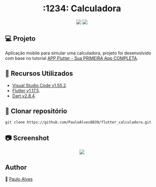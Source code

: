 <h1 align="center">:1234: Calculadora</h1>

<p align="center">
  <a href="https://flutter.dev/"><img src="https://img.shields.io/badge/Flutter-v1.17.5-blue"></a>
  <a href="https://dart.dev/"><img src="https://img.shields.io/badge/Dart-v2.8.4-%2363B8FF"></a>
</p>

## :computer: Projeto

Aplicação mobile para simular uma calculadora, projeto foi desenvolvido com base no tutorial
[APP Flutter - Sua PRIMEIRA App COMPLETA](https://www.youtube.com/watch?v=jyjdXFsQoYw).

## :wrench: Recursos Utilizados

- [Visual Studio Code v1.55.2](https://code.visualstudio.com/).
- [Flutter v1.17.5](https://flutter.dev/).
- [Dart v2.8.4](https://dart.dev/).

## :floppy_disk: Clonar repositório

```git clone https://github.com/PauloAlves8039/flutter_calculadora.git```

## :camera: Screenshot

<p align="center"> <img src="https://github.com/PauloAlves8039/flutter_calculadora/blob/master/assets/imagens/screenshot.jpg" /> </p>

## Author

:boy: [Paulo Alves](https://github.com/PauloAlves8039)
